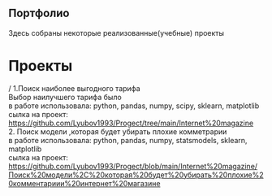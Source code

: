 ##  Портфолио
Здесь собраны некоторые реализованные(учебные) проекты

# Проекты 
/ 1.Поиск наиболее выгодного тарифа  
 Выбор наилучшего тарифа было  
в работе использовала:  python, pandas, numpy, scipy, sklearn, matplotlib  
 сылка на проект: https://github.com/Lyubov1993/Progect/tree/main/Internet%20magazine  
2.	Поиск модели ,которая будет убирать плохие комметрарии  
    в работе использовала: python, pandas, numpy, statsmodels, sklearn, matplotlib  
   сылка на проект: https://github.com/Lyubov1993/Progect/blob/main/Internet%20magazine/Поиск%20модели%2C%20которая%20будет%20убирать%20плохие%20комментариии%20интернет%20магазине
